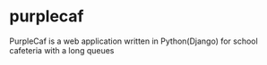 # purplecaf
PurpleCaf is a web application written in Python(Django) for school cafeteria with a long queues
